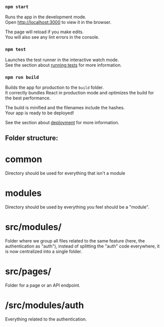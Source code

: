 ### `npm start`

Runs the app in the development mode.\
Open [http://localhost:3000](http://localhost:3000) to view it in the browser.

The page will reload if you make edits.\
You will also see any lint errors in the console.

### `npm test`

Launches the test runner in the interactive watch mode.\
See the section about [running tests](https://facebook.github.io/create-react-app/docs/running-tests) for more information.

### `npm run build`

Builds the app for production to the `build` folder.\
It correctly bundles React in production mode and optimizes the build for the best performance.

The build is minified and the filenames include the hashes.\
Your app is ready to be deployed!

See the section about [deployment](https://facebook.github.io/create-react-app/docs/deployment) for more information.

## Folder structure:

# common

Directory should be used for everything that isn't a module

# modules

Directory should be used by everything you feel should be a "module".

# src/modules/

Folder where we group all files related to the same feature (here, the authentication as "auth"), instead of splitting the "auth" code everywhere, it is now centralized into a single folder.

# src/pages/

Folder for a page or an API endpoint.

# /src/modules/auth

Everything related to the authentication.